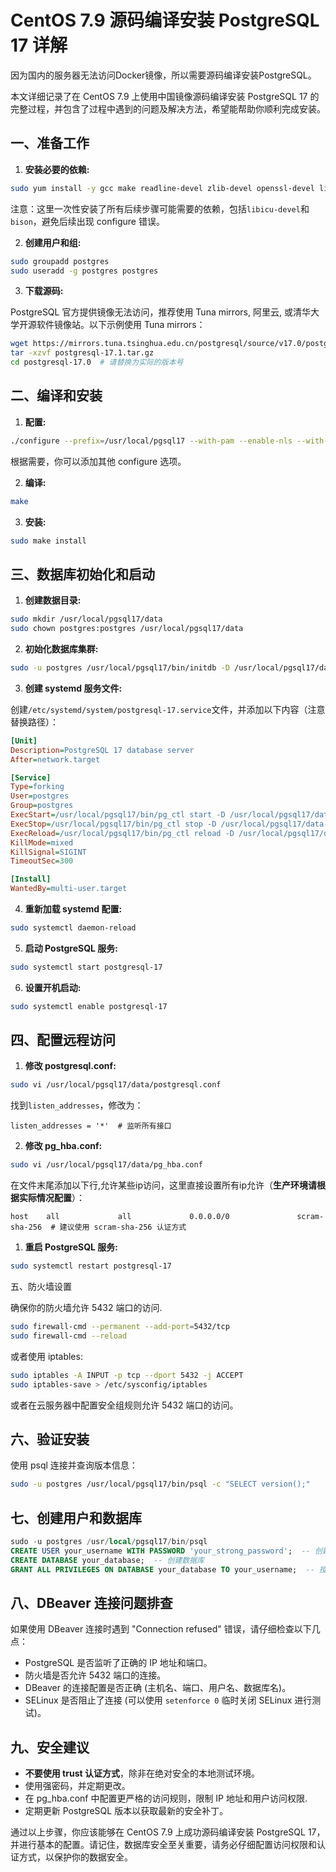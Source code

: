 # CentOS 7.9 源码编译安装 PostgreSQL 17 详解

因为国内的服务器无法访问Docker镜像，所以需要源码编译安装PostgreSQL。

本文详细记录了在 CentOS 7.9 上使用中国镜像源码编译安装 PostgreSQL 17 的完整过程，并包含了过程中遇到的问题及解决方法，希望能帮助你顺利完成安装。

## 一、准备工作

1. **安装必要的依赖:**

```bash
sudo yum install -y gcc make readline-devel zlib-devel openssl-devel libxml2-devel pam-devel libicu-devel bison
```

注意：这里一次性安装了所有后续步骤可能需要的依赖，包括`libicu-devel`和`bison`，避免后续出现 configure 错误。

2. **创建用户和组:**

```bash
sudo groupadd postgres
sudo useradd -g postgres postgres
```

3. **下载源码:**

PostgreSQL 官方提供镜像无法访问，推荐使用 Tuna mirrors, 阿里云, 或清华大学开源软件镜像站。以下示例使用 Tuna mirrors：

```bash
wget https://mirrors.tuna.tsinghua.edu.cn/postgresql/source/v17.0/postgresql-17.0.tar.gz -O postgresql-17.0.tar.gz  # 请替换为最新的版本号和镜像地址
tar -xzvf postgresql-17.1.tar.gz
cd postgresql-17.0  # 请替换为实际的版本号
```

## 二、编译和安装

1. **配置:**

```bash
./configure --prefix=/usr/local/pgsql17 --with-pam --enable-nls --with-pgport=5432 --with-openssl --with-libxml
```

根据需要，你可以添加其他 configure 选项。

2. **编译:**

```bash
make
```

3. **安装:**

```bash
sudo make install
```

## 三、数据库初始化和启动

1. **创建数据目录:**

```bash
sudo mkdir /usr/local/pgsql17/data
sudo chown postgres:postgres /usr/local/pgsql17/data
```

2. **初始化数据库集群:**

```bash
sudo -u postgres /usr/local/pgsql17/bin/initdb -D /usr/local/pgsql17/data --locale=en_US.UTF-8 # 设置合适的 locale，例如 zh_CN.UTF-8
```

3. **创建 systemd 服务文件:**

创建`/etc/systemd/system/postgresql-17.service`文件，并添加以下内容（注意替换路径）：

```ini
[Unit]
Description=PostgreSQL 17 database server
After=network.target

[Service]
Type=forking
User=postgres
Group=postgres
ExecStart=/usr/local/pgsql17/bin/pg_ctl start -D /usr/local/pgsql17/data
ExecStop=/usr/local/pgsql17/bin/pg_ctl stop -D /usr/local/pgsql17/data -m fast
ExecReload=/usr/local/pgsql17/bin/pg_ctl reload -D /usr/local/pgsql17/data
KillMode=mixed
KillSignal=SIGINT
TimeoutSec=300

[Install]
WantedBy=multi-user.target
```

4. **重新加载 systemd 配置:**

```bash
sudo systemctl daemon-reload
```

5. **启动 PostgreSQL 服务:**

```bash
sudo systemctl start postgresql-17
```

6. **设置开机启动:**

```bash
sudo systemctl enable postgresql-17
```

## 四、配置远程访问

1. **修改 postgresql.conf:**

```bash
sudo vi /usr/local/pgsql17/data/postgresql.conf
```

找到`listen_addresses`，修改为：

```
listen_addresses = '*'  # 监听所有接口
```

2. **修改 pg_hba.conf:**

```bash
sudo vi /usr/local/pgsql17/data/pg_hba.conf
```

在文件末尾添加以下行,允许某些ip访问，这里直接设置所有ip允许（**生产环境请根据实际情况配置**）：

```
host    all             all             0.0.0.0/0               scram-sha-256  # 建议使用 scram-sha-256 认证方式
```

1. **重启 PostgreSQL 服务:**

```bash
sudo systemctl restart postgresql-17
```

五、防火墙设置

确保你的防火墙允许 5432 端口的访问.

```bash
sudo firewall-cmd --permanent --add-port=5432/tcp
sudo firewall-cmd --reload
```

或者使用 iptables:

```bash
sudo iptables -A INPUT -p tcp --dport 5432 -j ACCEPT
sudo iptables-save > /etc/sysconfig/iptables
```

或者在云服务器中配置安全组规则允许 5432 端口的访问。

## 六、验证安装

使用 psql 连接并查询版本信息：

```bash
sudo -u postgres /usr/local/pgsql17/bin/psql -c "SELECT version();"
```

## 七、创建用户和数据库

```sql
sudo -u postgres /usr/local/pgsql17/bin/psql
CREATE USER your_username WITH PASSWORD 'your_strong_password';  -- 创建用户并设置密码
CREATE DATABASE your_database;  -- 创建数据库
GRANT ALL PRIVILEGES ON DATABASE your_database TO your_username;  -- 授予权限
```

## 八、DBeaver 连接问题排查

如果使用 DBeaver 连接时遇到 "Connection refused" 错误，请仔细检查以下几点：

* PostgreSQL 是否监听了正确的 IP 地址和端口。
* 防火墙是否允许 5432 端口的连接。
* DBeaver 的连接配置是否正确 (主机名、端口、用户名、数据库名)。
* SELinux 是否阻止了连接 (可以使用 `setenforce 0` 临时关闭 SELinux 进行测试)。

## 九、安全建议

* **不要使用 trust 认证方式**，除非在绝对安全的本地测试环境。
* 使用强密码，并定期更改。
* 在 pg_hba.conf 中配置更严格的访问规则，限制 IP 地址和用户访问权限.
* 定期更新 PostgreSQL 版本以获取最新的安全补丁。

通过以上步骤，你应该能够在 CentOS 7.9 上成功源码编译安装 PostgreSQL 17，并进行基本的配置。请记住，数据库安全至关重要，请务必仔细配置访问权限和认证方式，以保护你的数据安全。
